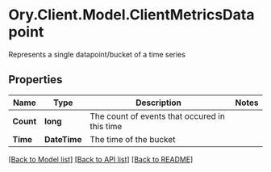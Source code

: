 # Ory.Client.Model.ClientMetricsDatapoint
Represents a single datapoint/bucket of a time series

## Properties

Name | Type | Description | Notes
------------ | ------------- | ------------- | -------------
**Count** | **long** | The count of events that occured in this time | 
**Time** | **DateTime** | The time of the bucket | 

[[Back to Model list]](../README.md#documentation-for-models) [[Back to API list]](../README.md#documentation-for-api-endpoints) [[Back to README]](../README.md)

